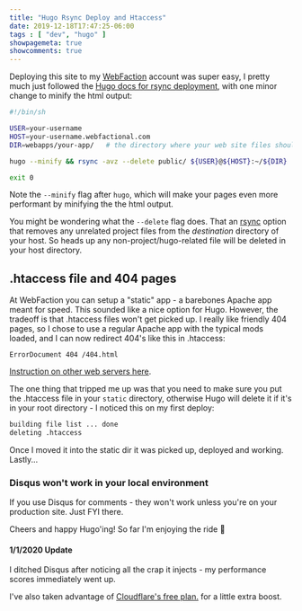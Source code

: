 ```yaml
---
title: "Hugo Rsync Deploy and Htaccess"
date: 2019-12-18T17:47:25-06:00
tags : [ "dev", "hugo" ]
showpagemeta: true
showcomments: true
---
```


Deploying this site to my [WebFaction](https://www.webfaction.com/?aid=30691) account was super easy, I pretty much just followed the [Hugo docs for rsync deployment](https://gohugo.io/hosting-and-deployment/deployment-with-rsync/), with one minor change to minify the html output:

```sh
#!/bin/sh

USER=your-username
HOST=your-username.webfactional.com             
DIR=webapps/your-app/   # the directory where your web site files should go

hugo --minify && rsync -avz --delete public/ ${USER}@${HOST}:~/${DIR}

exit 0
```

Note the `--minify` flag after `hugo`, which will make your pages even more performant by minifying the the html output.

You might be wondering what the `--delete` flag does. That an [rsync](https://linux.die.net/man/1/rsync) option that removes any unrelated project files from the _destination_ directory of your host. So heads up any non-project/hugo-related file will be deleted in your host directory.

## .htaccess file and 404 pages

At WebFaction you can setup a "static" app - a barebones Apache app meant for speed. This sounded like a nice option for Hugo. However, the tradeoff is that .htaccess files won't get picked up. I really like friendly 404 pages, so I chose to use a regular Apache app with the typical mods loaded, and I can now redirect 404's like this in .htaccess:

```ErrorDocument 404 /404.html```

[Instruction on other web servers here](https://gohugo.io/templates/404/).

The one thing that tripped me up was that you need to make sure you put the .htaccess file in your `static` directory, otherwise Hugo will delete it if it's in your root directory - I noticed this on my first deploy:

```sh
building file list ... done
deleting .htaccess
```

Once I moved it into the static dir it was picked up, deployed and working. Lastly...

### Disqus won't work in your local environment 

If you use Disqus for comments - they won't work unless you're on your production site. Just FYI there.

Cheers and happy Hugo'ing! So far I'm enjoying the ride 🍻

#### 1/1/2020 Update
I ditched Disqus after noticing all the crap it injects - my performance scores immediately went up.

I've also taken advantage of [Cloudflare's free plan.](https://www.cloudflare.com/plans/) for a little extra boost.